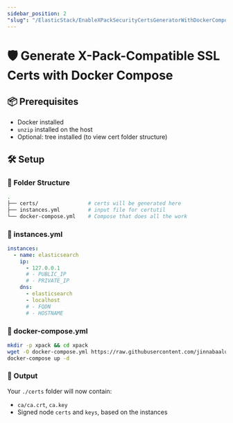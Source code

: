 ```yaml
---
sidebar_position: 2
"slug": "/ElasticStack/EnableXPackSecurityCertsGeneratorWithDockerCompose"
---
```

# 🛡️ Generate X-Pack-Compatible SSL Certs with Docker Compose

## 📦 Prerequisites
- Docker installed
- `unzip` installed on the host
- Optional: tree installed (to view cert folder structure)

## 🛠️ Setup

### 📁 Folder Structure
```bash
.
├── certs/                # certs will be generated here
├── instances.yml         # input file for certutil
└── docker-compose.yml    # Compose that does all the work
```

### 🧾 instances.yml
```yaml
instances:
  - name: elasticsearch
    ip:
      - 127.0.0.1
      # - PUBLIC_IP
      # - PRIVATE_IP
    dns:
      - elasticsearch
      - localhost
      # - FQDN
      # - HOSTNAME
```
### 🐳 docker-compose.yml

```bash
mkdir -p xpack && cd xpack
wget -O docker-compose.yml https://raw.githubusercontent.com/jinnabaalu/ELKOperations/refs/heads/main/xpack/docker-compose.yml
docker-compose up -d
```

### 📂 Output

Your `./certs` folder will now contain:
- `ca/ca.crt`, `ca.key`
- Signed node `certs` and `keys`, based on the instances
